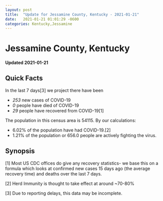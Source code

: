 ```yaml
---
layout: post
title:  "Update for Jessamine County, Kentucky - 2021-01-21"
date:   2021-01-21 01:01:29 -0600
categories: Kentucky,Jessamine
---
```


# Jessamine County, Kentucky
#### Updated 2021-01-21

## Quick Facts

In the last 7 days[3] we project there have been
- *253* new cases of COVID-19
- *0* people have died of COVID-19
- *29* people have recovered from COVID-19[1]

The population in this census area is 54115. By our calculations:
- 6.02% of the population have had COVID-19.[2]
- 1.21% of the population or 656.0 people are actively fighting the virus.

## Synopsis




[1] Most US CDC offices do give any recovery statistics- we base this on a formula which looks at confirmed new cases
15 days ago (the average recovery time) and deaths over the last 7 days.

[2] Herd Immunity is thought to take effect at around ~70-80%

[3] Due to reporting delays, this data may be incomplete.
 
    